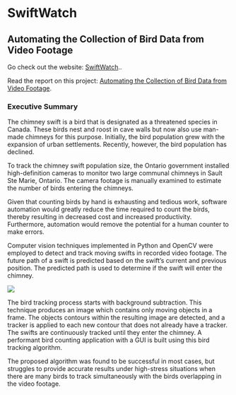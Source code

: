 # SwiftWatch
## Automating the Collection of Bird Data from Video Footage
Go check out the website: [SwiftWatch](https://swiftwatch.azurewebsites.net/)..

Read the report on this project: [Automating the Collection of Bird Data from Video Footage](https://swiftwatch.azurewebsites.net/documents/final_report.pdf).
### Executive Summary

The chimney swift is a bird that  is designated as a threatened species in Canada. These birds nest and roost in cave walls but now also use man-made chimneys for this purpose. Initially, the bird population grew with the expansion of urban settlements. Recently, however, the bird population has declined.

To track the chimney swift population size, the Ontario government installed high-definition cameras to monitor two large communal chimneys in Sault Ste Marie, Ontario. The camera footage is manually examined to estimate the number of birds entering the chimneys.

Given that counting birds by hand is exhausting and tedious work, software automation would greatly reduce the time required to count the birds, thereby resulting in decreased cost and increased productivity. Furthermore, automation would remove the potential for a human counter to make errors. 

Computer vision techniques implemented in Python and OpenCV were employed to detect and track moving swifts in recorded video footage. The future path of a swift is predicted based on the swift’s current and previous position. The predicted path is used to determine if the swift will enter the chimney.

![](https://github.com/colbytimm/SwiftWatch-Website/blob/master/images/run.gif)

The bird tracking process starts with background subtraction. This technique produces an image which contains only moving objects in a frame. The objects contours within the resulting image are detected, and a tracker is applied to each new contour that does not already have a tracker. The swifts are continuously tracked until they enter the chimney. A performant bird counting application with a GUI is built using this bird tracking algorithm.

The proposed algorithm was found to be successful in most cases, but struggles to provide accurate results under high-stress situations when there are many birds to track simultaneously with the birds overlapping in the video footage. 

